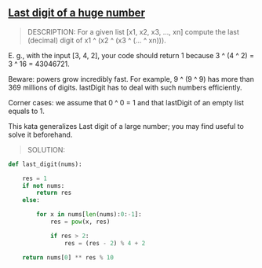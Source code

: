 ## [Last digit of a huge number](https://www.codewars.com/kata/5518a860a73e708c0a000027)


> DESCRIPTION:
For a given list [x1, x2, x3, ..., xn] compute the last (decimal) digit of x1 ^ (x2 ^ (x3 ^ (... ^ xn))).

E. g., with the input [3, 4, 2], your code should return 1 because 3 ^ (4 ^ 2) = 3 ^ 16 = 43046721.

Beware: powers grow incredibly fast. For example, 9 ^ (9 ^ 9) has more than 369 millions of digits. lastDigit has to deal with such numbers efficiently.

Corner cases: we assume that 0 ^ 0 = 1 and that lastDigit of an empty list equals to 1.

This kata generalizes Last digit of a large number; you may find useful to solve it beforehand.

> SOLUTION:


```py
def last_digit(nums):

    res = 1
    if not nums:
        return res
    else:

        for x in nums[len(nums):0:-1]:
            res = pow(x, res)

            if res > 2:
                res = (res - 2) % 4 + 2

    return nums[0] ** res % 10
```